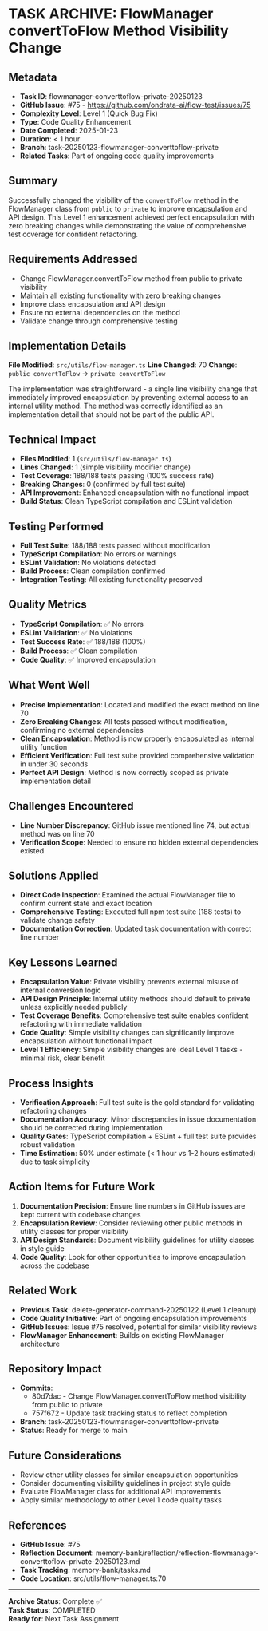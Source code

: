 # TASK ARCHIVE: FlowManager convertToFlow Method Visibility Change

## Metadata

- **Task ID**: flowmanager-converttoflow-private-20250123
- **GitHub Issue**: #75 - https://github.com/ondrata-ai/flow-test/issues/75
- **Complexity Level**: Level 1 (Quick Bug Fix)
- **Type**: Code Quality Enhancement
- **Date Completed**: 2025-01-23
- **Duration**: < 1 hour
- **Branch**: task-20250123-flowmanager-converttoflow-private
- **Related Tasks**: Part of ongoing code quality improvements

## Summary

Successfully changed the visibility of the `convertToFlow` method in the FlowManager class from `public` to `private` to improve encapsulation and API design. This Level 1 enhancement achieved perfect encapsulation with zero breaking changes while demonstrating the value of comprehensive test coverage for confident refactoring.

## Requirements Addressed

- Change FlowManager.convertToFlow method from public to private visibility
- Maintain all existing functionality with zero breaking changes
- Improve class encapsulation and API design
- Ensure no external dependencies on the method
- Validate change through comprehensive testing

## Implementation Details

**File Modified**: `src/utils/flow-manager.ts`
**Line Changed**: 70
**Change**: `public convertToFlow` → `private convertToFlow`

The implementation was straightforward - a single line visibility change that immediately improved encapsulation by preventing external access to an internal utility method. The method was correctly identified as an implementation detail that should not be part of the public API.

## Technical Impact

- **Files Modified**: 1 (`src/utils/flow-manager.ts`)
- **Lines Changed**: 1 (simple visibility modifier change)
- **Test Coverage**: 188/188 tests passing (100% success rate)
- **Breaking Changes**: 0 (confirmed by full test suite)
- **API Improvement**: Enhanced encapsulation with no functional impact
- **Build Status**: Clean TypeScript compilation and ESLint validation

## Testing Performed

- **Full Test Suite**: 188/188 tests passed without modification
- **TypeScript Compilation**: No errors or warnings
- **ESLint Validation**: No violations detected
- **Build Process**: Clean compilation confirmed
- **Integration Testing**: All existing functionality preserved

## Quality Metrics

- **TypeScript Compilation**: ✅ No errors
- **ESLint Validation**: ✅ No violations
- **Test Success Rate**: ✅ 188/188 (100%)
- **Build Process**: ✅ Clean compilation
- **Code Quality**: ✅ Improved encapsulation

## What Went Well

- **Precise Implementation**: Located and modified the exact method on line 70
- **Zero Breaking Changes**: All tests passed without modification, confirming no external dependencies
- **Clean Encapsulation**: Method is now properly encapsulated as internal utility function
- **Efficient Verification**: Full test suite provided comprehensive validation in under 30 seconds
- **Perfect API Design**: Method is now correctly scoped as private implementation detail

## Challenges Encountered

- **Line Number Discrepancy**: GitHub issue mentioned line 74, but actual method was on line 70
- **Verification Scope**: Needed to ensure no hidden external dependencies existed

## Solutions Applied

- **Direct Code Inspection**: Examined the actual FlowManager file to confirm current state and exact location
- **Comprehensive Testing**: Executed full npm test suite (188 tests) to validate change safety
- **Documentation Correction**: Updated task documentation with correct line number

## Key Lessons Learned

- **Encapsulation Value**: Private visibility prevents external misuse of internal conversion logic
- **API Design Principle**: Internal utility methods should default to private unless explicitly needed publicly
- **Test Coverage Benefits**: Comprehensive test suite enables confident refactoring with immediate validation
- **Code Quality**: Simple visibility changes can significantly improve encapsulation without functional impact
- **Level 1 Efficiency**: Simple visibility changes are ideal Level 1 tasks - minimal risk, clear benefit

## Process Insights

- **Verification Approach**: Full test suite is the gold standard for validating refactoring changes
- **Documentation Accuracy**: Minor discrepancies in issue documentation should be corrected during implementation
- **Quality Gates**: TypeScript compilation + ESLint + full test suite provides robust validation
- **Time Estimation**: 50% under estimate (< 1 hour vs 1-2 hours estimated) due to task simplicity

## Action Items for Future Work

1. **Documentation Precision**: Ensure line numbers in GitHub issues are kept current with codebase changes
2. **Encapsulation Review**: Consider reviewing other public methods in utility classes for proper visibility
3. **API Design Standards**: Document visibility guidelines for utility classes in style guide
4. **Code Quality**: Look for other opportunities to improve encapsulation across the codebase

## Related Work

- **Previous Task**: delete-generator-command-20250122 (Level 1 cleanup)
- **Code Quality Initiative**: Part of ongoing encapsulation improvements
- **GitHub Issues**: Issue #75 resolved, potential for similar visibility reviews
- **FlowManager Enhancement**: Builds on existing FlowManager architecture

## Repository Impact

- **Commits**:
  - 80d7dac - Change FlowManager.convertToFlow method visibility from public to private
  - 757f672 - Update task tracking status to reflect completion
- **Branch**: task-20250123-flowmanager-converttoflow-private
- **Status**: Ready for merge to main

## Future Considerations

- Review other utility classes for similar encapsulation opportunities
- Consider documenting visibility guidelines in project style guide
- Evaluate FlowManager class for additional API improvements
- Apply similar methodology to other Level 1 code quality tasks

## References

- **GitHub Issue**: #75
- **Reflection Document**: memory-bank/reflection/reflection-flowmanager-converttoflow-private-20250123.md
- **Task Tracking**: memory-bank/tasks.md
- **Code Location**: src/utils/flow-manager.ts:70

---

**Archive Status**: Complete ✅  
**Task Status**: COMPLETED  
**Ready for**: Next Task Assignment
